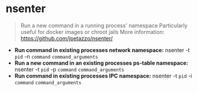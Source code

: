 # nsenter
> Run a new command in a running process' namespace
> Particularly useful for docker images or chroot jails
> More information: <https://github.com/jpetazzo/nsenter/>
- **Run command in existing processes network namespace:**
nsenter -t `pid` -n `command` `command_arguments`
- **Run a new command in an existing processes ps-table namespace:**
nsenter -t `pid` -p `command` `command_arguments`
- **Run command in existing processes IPC namespace:**
nsenter -t `pid` -i `command` `command_arguments`
